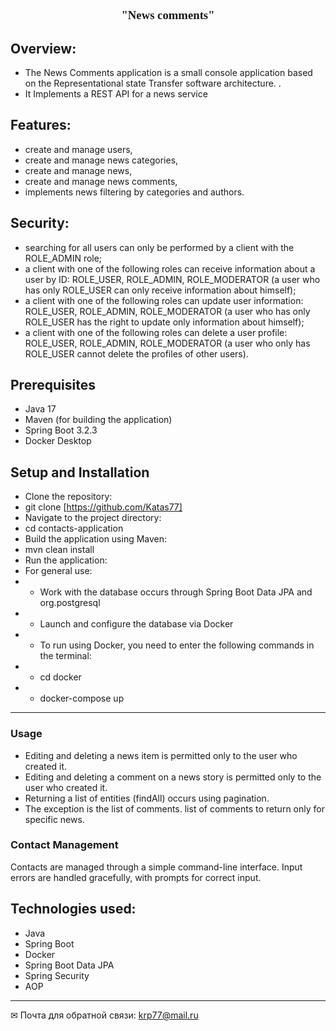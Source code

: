 <center><font size="3" face="Georgia"> <h3> "News comments"
</h3></font>
</center>

## Overview:
-  The News Comments application is a small console application based on the Representational state Transfer software architecture. . 
- It Implements a REST API for a news service


## Features:
- create and manage users,
- create and manage news categories,
- create and manage news,
- create and manage news comments,
- implements news filtering by categories and authors.
## Security:
- searching for all users can only be performed by a client with the ROLE_ADMIN role;
- a client with one of the following roles can receive information about a user by ID: ROLE_USER, ROLE_ADMIN, ROLE_MODERATOR (a user who has only ROLE_USER can only receive information about himself);
- a client with one of the following roles can update user information: ROLE_USER, ROLE_ADMIN, ROLE_MODERATOR (a user who has only ROLE_USER has the right to update only information about himself);
- a client with one of the following roles can delete a user profile: ROLE_USER, ROLE_ADMIN, ROLE_MODERATOR (a user who only has ROLE_USER cannot delete the profiles of other users).


## Prerequisites
- Java 17
- Maven (for building the application)
- Spring Boot 3.2.3
- Docker Desktop

## Setup and Installation
- Clone the repository:
- git clone [https://github.com/Katas77]
- Navigate to the project directory:
- cd contacts-application
- Build the application using Maven:
- mvn clean install 
- Run the application:
- For general use:
- - Work with the database occurs through Spring Boot Data JPA and org.postgresql
- - Launch and configure the database via Docker
- - To run using Docker, you need to enter the following commands in the terminal:
- - cd docker   
- - docker-compose up


____

### Usage
- Editing and deleting a news item is permitted only to the user who created it.
- Editing and deleting a comment on a news story is permitted only to the user who created it.
- Returning a list of entities (findAll) occurs using pagination. 
- The exception is the list of comments. list of comments to return only for specific news.
### Contact Management
Contacts are managed through a simple command-line interface. 
Input errors are handled gracefully, with prompts for correct input.

## Technologies used:

- Java
- Spring Boot
- Docker
- Spring Boot Data JPA
- Spring Security
- AOP


____
✉ Почта для обратной связи:
<a href="">krp77@mail.ru</a>